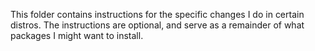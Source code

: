 This folder contains instructions for the specific changes I do in certain distros. The instructions
are optional, and serve as a remainder of what packages I might want to install.
